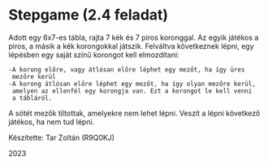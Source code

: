 # Stepgame (2.4 feladat)

Adott egy 6x7-es tábla, rajta 7 kék és 7 piros koronggal.
Az egyik játékos a piros, a másik a kék korongokkal játszik.
Felváltva következnek lépni, egy lépésben egy saját színű korongot kell elmozdítani:

    -A korong előre, vagy átlósan előre léphet egy mezőt, ha így üres
     mezőre kerül
    -A korong átlósan előre léphet egy mezőt, ha így olyan mezőre kerül,
     amelyen az ellenfél egy korongja van. Ezt a korongot le kell venni
     a tábláról.

A sötét mezők tiltottak, amelyekre nem lehet lépni. Veszít a lépni következő
játékos, ha nem tud lépni.

Készítette: Tar Zoltán (R9Q0KJ)

2023
